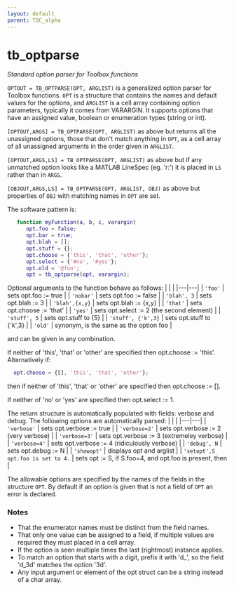 ```yaml
---
layout: default
parent: TOC_alpha
---
```

# tb_optparse
_Standard option parser for Toolbox functions_


```OPTOUT = TB_OPTPARSE(OPT, ARGLIST)``` is a generalized option parser for
Toolbox functions.  `OPT` is a structure that contains the names and
default values for the options, and `ARGLIST` is a cell array containing
option parameters, typically it comes from VARARGIN.  It supports options
that have an assigned value, boolean or enumeration types (string or
int).


```[OPTOUT,ARGS] = TB_OPTPARSE(OPT, ARGLIST)``` as above but returns all the
unassigned options, those that don't match anything in `OPT`, as a cell
array of all unassigned arguments in the order given in `ARGLIST`.


```[OPTOUT,ARGS,LS] = TB_OPTPARSE(OPT, ARGLIST)``` as above but if any
unmatched option looks like a MATLAB LineSpec (eg. 'r:') it is placed in `LS` rather
than in `ARGS`.


```[OBJOUT,ARGS,LS] = TB_OPTPARSE(OPT, ARGLIST, OBJ)``` as above but properties
of `OBJ` with matching names in `OPT` are set.


The software pattern is:
```matlab
   function myFunction(a, b, c, varargin)
      opt.foo = false;
      opt.bar = true;
      opt.blah = [];
      opt.stuff = {};
      opt.choose = {'this', 'that', 'other'};
      opt.select = {'#no', '#yes'};
      opt.old = '@foo';
      opt = tb_optparse(opt, varargin);

```


Optional arguments to the function behave as follows:
| | |
|---|---|
| `'foo'` | sets opt.foo := true |
| `'nobar'` | sets opt.foo := false |
| `'blah', 3` | sets opt.blah := 3 |
| `'blah',{x,y}` | sets opt.blah := {x,y} |
| `'that'` | sets opt.choose := 'that' |
| `'yes'` | sets opt.select := 2 (the second element) |
| `'stuff', 5` | sets opt.stuff to {5} |
| `'stuff', {'k',3}` | sets opt.stuff to {'k',3} |
| `'old'` | synonym, is the same as the option foo |




and can be given in any combination.


If neither of 'this', 'that' or 'other' are specified then opt.choose := 'this'.
Alternatively if:
```matlab
  opt.choose = {[], 'this', 'that', 'other'};
```


then if neither of 'this', 'that' or 'other' are specified then opt.choose := [].


If neither of 'no' or 'yes' are specified then opt.select := 1.


The return structure is automatically populated with fields: verbose and
debug.  The following options are automatically parsed:
| | |
|---|---|
| `'verbose'` | sets opt.verbose := true |
| `'verbose=2'` | sets opt.verbose := 2 (very verbose) |
| `'verbose=3'` | sets opt.verbose := 3 (extremeley verbose) |
| `'verbose=4'` | sets opt.verbose := 4 (ridiculously verbose) |
| `'debug', N` | sets opt.debug := N |
| `'showopt'` | displays opt and arglist |
| `'setopt',S                    opt.foo is set to 4.` | sets opt := S, if S.foo=4, and opt.foo is present, then |




The allowable options are specified by the names of the fields in the
structure `OPT`.  By default if an option is given that is not a field of
`OPT` an error is declared.
### Notes
* That the enumerator names must be distinct from the field names.
* That only one value can be assigned to a field, if multiple values    are required they must placed in a cell array.
* If the option is seen multiple times the last (rightmost) instance applies.
* To match an option that starts with a digit, prefix it with 'd_', so    the field 'd_3d' matches the option '3d'.
* Any input argument or element of the opt struct can be a string instead    of a char array.

